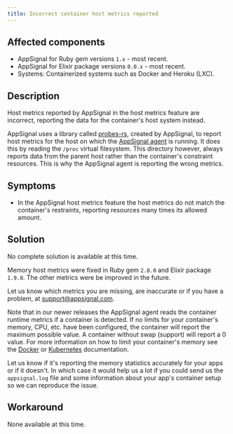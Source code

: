 ```yaml
---
title: Incorrect container host metrics reported
---
```


## Affected components

- AppSignal for Ruby gem versions `1.x` - most recent.
- AppSignal for Elixir package versions `0.0.x` - most recent.
- Systems: Containerized systems such as Docker and Heroku (LXC).

## Description

Host metrics reported by AppSignal in the host metrics feature are incorrect, reporting the data for the container's host system instead.

AppSignal uses a library called [probes-rs], created by AppSignal, to report host metrics for the host on which the [AppSignal agent] is running. It does this by reading the `/proc` virtual filesystem. This directory however, always reports data from the parent host rather than the container's constraint resources. This is why the AppSignal agent is reporting the wrong metrics.

## Symptoms

- In the AppSignal host metrics feature the host metrics do not match the container's restraints, reporting resources many times its allowed amount.

## Solution

No complete solution is available at this time.

Memory host metrics were fixed in Ruby gem `2.8.0` and Elixir package `1.9.0`. The other metrics were be improved in the future.

Let us know which metrics you are missing, are inaccurate or if you have a problem, at [support@appsignal.com].

Note that in our newer releases the AppSignal agent reads the container runtime metrics if a container is detected. If no limits for your container's memory, CPU, etc. have been configured, the container will report the maximum possible value. A container without swap (support) will report a 0 value. For more information on how to limit your container's memory see the [Docker](https://docs.docker.com/config/containers/resource_constraints/#memory) or [Kubernetes](https://kubernetes.io/docs/tasks/configure-pod-container/assign-memory-resource/) documentation.

Let us know if it's reporting the memory statistics accurately for your apps or if it doesn't. In which case it would help us a lot if you could send us the `appsignal.log` file and some information about your app's container setup so we can reproduce the issue.

## Workaround

None available at this time.

[probes-rs]: https://github.com/appsignal/probes-rs
[AppSignal agent]: /appsignal/how-appsignal-operates.html#agent
[support@appsignal.com]: mailto:support@appsignal.com
